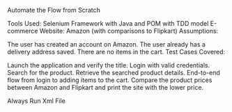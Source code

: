 Automate the Flow from Scratch

Tools Used: Selenium Framework with Java and POM with TDD model
E-commerce Website: Amazon (with comparisons to Flipkart)
Assumptions:

The user has created an account on Amazon.
The user already has a delivery address saved.
There are no items in the cart.
Test Cases Covered:

Launch the application and verify the title.
Login with valid credentials.
Search for the product.
Retrieve the searched product details.
End-to-end flow from login to adding items to the cart.
Compare the product prices between Amazon and Flipkart and print the site with the lower price.

Always Run Xml File
